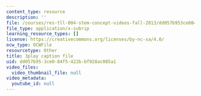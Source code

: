 ```yaml
---
content_type: resource
description: ''
file: /courses/res-tll-004-stem-concept-videos-fall-2013/dd057b953ce084f5422bbf928ac085a1_pazn1IIeDEU.srt
file_type: application/x-subrip
learning_resource_types: []
license: https://creativecommons.org/licenses/by-nc-sa/4.0/
ocw_type: OCWFile
resourcetype: Other
title: 3play caption file
uid: dd057b95-3ce0-84f5-422b-bf928ac085a1
video_files:
  video_thumbnail_file: null
video_metadata:
  youtube_id: null
---
```

